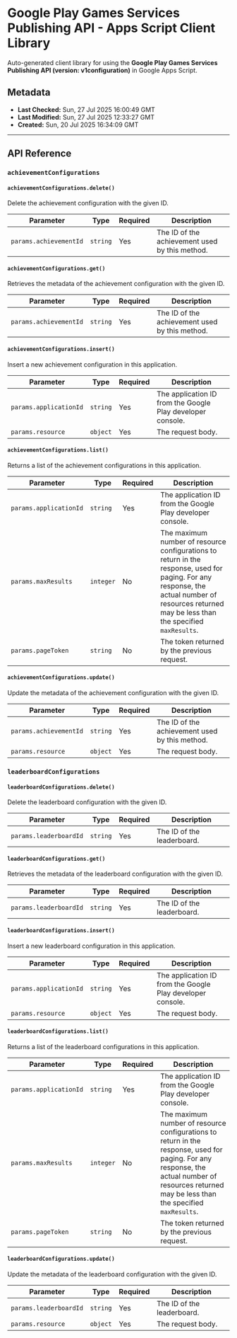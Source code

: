 # Google Play Games Services Publishing API - Apps Script Client Library

Auto-generated client library for using the **Google Play Games Services Publishing API (version: v1configuration)** in Google Apps Script.

## Metadata

- **Last Checked:** Sun, 27 Jul 2025 16:00:49 GMT
- **Last Modified:** Sun, 27 Jul 2025 12:33:27 GMT
- **Created:** Sun, 20 Jul 2025 16:34:09 GMT



---

## API Reference

### `achievementConfigurations`

#### `achievementConfigurations.delete()`

Delete the achievement configuration with the given ID.

| Parameter | Type | Required | Description |
|---|---|---|---|
| `params.achievementId` | `string` | Yes | The ID of the achievement used by this method. |

#### `achievementConfigurations.get()`

Retrieves the metadata of the achievement configuration with the given ID.

| Parameter | Type | Required | Description |
|---|---|---|---|
| `params.achievementId` | `string` | Yes | The ID of the achievement used by this method. |

#### `achievementConfigurations.insert()`

Insert a new achievement configuration in this application.

| Parameter | Type | Required | Description |
|---|---|---|---|
| `params.applicationId` | `string` | Yes | The application ID from the Google Play developer console. |
| `params.resource` | `object` | Yes | The request body. |

#### `achievementConfigurations.list()`

Returns a list of the achievement configurations in this application.

| Parameter | Type | Required | Description |
|---|---|---|---|
| `params.applicationId` | `string` | Yes | The application ID from the Google Play developer console. |
| `params.maxResults` | `integer` | No | The maximum number of resource configurations to return in the response, used for paging. For any response, the actual number of resources returned may be less than the specified `maxResults`. |
| `params.pageToken` | `string` | No | The token returned by the previous request. |

#### `achievementConfigurations.update()`

Update the metadata of the achievement configuration with the given ID.

| Parameter | Type | Required | Description |
|---|---|---|---|
| `params.achievementId` | `string` | Yes | The ID of the achievement used by this method. |
| `params.resource` | `object` | Yes | The request body. |

### `leaderboardConfigurations`

#### `leaderboardConfigurations.delete()`

Delete the leaderboard configuration with the given ID.

| Parameter | Type | Required | Description |
|---|---|---|---|
| `params.leaderboardId` | `string` | Yes | The ID of the leaderboard. |

#### `leaderboardConfigurations.get()`

Retrieves the metadata of the leaderboard configuration with the given ID.

| Parameter | Type | Required | Description |
|---|---|---|---|
| `params.leaderboardId` | `string` | Yes | The ID of the leaderboard. |

#### `leaderboardConfigurations.insert()`

Insert a new leaderboard configuration in this application.

| Parameter | Type | Required | Description |
|---|---|---|---|
| `params.applicationId` | `string` | Yes | The application ID from the Google Play developer console. |
| `params.resource` | `object` | Yes | The request body. |

#### `leaderboardConfigurations.list()`

Returns a list of the leaderboard configurations in this application.

| Parameter | Type | Required | Description |
|---|---|---|---|
| `params.applicationId` | `string` | Yes | The application ID from the Google Play developer console. |
| `params.maxResults` | `integer` | No | The maximum number of resource configurations to return in the response, used for paging. For any response, the actual number of resources returned may be less than the specified `maxResults`. |
| `params.pageToken` | `string` | No | The token returned by the previous request. |

#### `leaderboardConfigurations.update()`

Update the metadata of the leaderboard configuration with the given ID.

| Parameter | Type | Required | Description |
|---|---|---|---|
| `params.leaderboardId` | `string` | Yes | The ID of the leaderboard. |
| `params.resource` | `object` | Yes | The request body. |